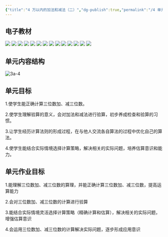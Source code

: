 ```yaml
---
{"title":"4 万以内的加法和减法（二）","dg-publish":true,"permalink":"/4 单元教学/3A 三上/4 万以内的加法和减法（二）/","dgPassFrontmatter":true,"noteIcon":""}
---
```





## 电子教材

<p class="grid-4">
	<img loading="lazy" decoding="async" src="https://book.pep.com.cn/1221001301141/files/mobile/42.jpg">
	<img loading="lazy" decoding="async" src="https://book.pep.com.cn/1221001301141/files/mobile/43.jpg">
	<img loading="lazy" decoding="async" src="https://book.pep.com.cn/1221001301141/files/mobile/44.jpg">
	<img loading="lazy" decoding="async" src="https://book.pep.com.cn/1221001301141/files/mobile/45.jpg">
	<img loading="lazy" decoding="async" src="https://book.pep.com.cn/1221001301141/files/mobile/46.jpg">
	<img loading="lazy" decoding="async" src="https://book.pep.com.cn/1221001301141/files/mobile/47.jpg">
	<img loading="lazy" decoding="async" src="https://book.pep.com.cn/1221001301141/files/mobile/48.jpg">
	<img loading="lazy" decoding="async" src="https://book.pep.com.cn/1221001301141/files/mobile/49.jpg">
	<img loading="lazy" decoding="async" src="https://book.pep.com.cn/1221001301141/files/mobile/50.jpg">
	<img loading="lazy" decoding="async" src="https://book.pep.com.cn/1221001301141/files/mobile/51.jpg">
	<img loading="lazy" decoding="async" src="https://book.pep.com.cn/1221001301141/files/mobile/52.jpg">
	<img loading="lazy" decoding="async" src="https://book.pep.com.cn/1221001301141/files/mobile/53.jpg">
	<img loading="lazy" decoding="async" src="https://book.pep.com.cn/1221001301141/files/mobile/54.jpg">
	<img loading="lazy" decoding="async" src="https://book.pep.com.cn/1221001301141/files/mobile/55.jpg">
</p>


## 单元内容结构

![3a-4](https://r2.edui123.com/2023/05/3a-4.png)

## 单元目标

1.使学生能正确计算三位数加、减三位数。

2.使学生理解验算的意义，会对加法和减法进行验算，初步养成检查和验算的习惯。

3.让学生经历计算法则的形成过程，在与他人交流各自算法的过程中优化自己的算法。

4.使学生能结合实际情境选择计算策略，解决相关的实际问题，培养估算意识和能力。

## 单元作业目标

1.能理解三位数加、减三位数的算理，并能正确计算三位数加、减三位数，提高运算能力

2.会对三位数加、减三位数的计算进行验算

3.能结合实际情境灵活选择计算策略（精确计算和估算），解决相关的实际问题，增强估算意识

4.会运用三位数加、减三位数的计算解决实际问题，逐步形成应用意识
